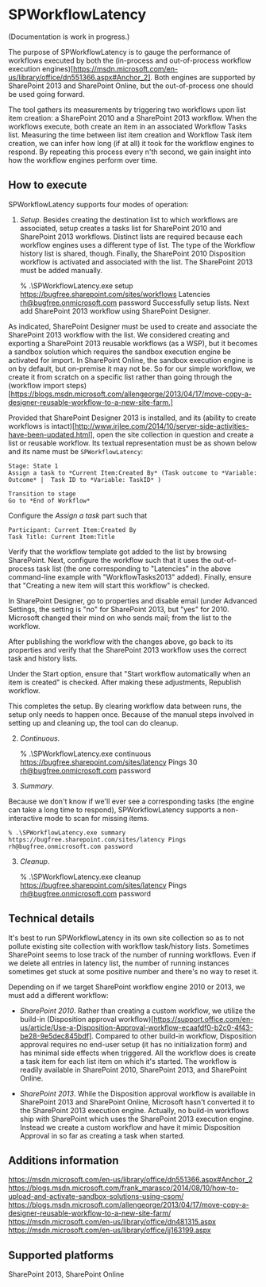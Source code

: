﻿# SPWorkflowLatency

(Documentation is work in progress.)

The purpose of SPWorkflowLatency is to gauge the performance of
workflows executed by both the (in-process and out-of-process workflow
execution
engines)[https://msdn.microsoft.com/en-us/library/office/dn551366.aspx#Anchor_2]. Both
engines are supported by SharePoint 2013 and SharePoint Online, but
the out-of-process one should be used going forward.

The tool gathers its measurements by triggering two workflows upon
list item creation: a SharePoint 2010 and a SharePoint 2013
workflow. When the workflows execute, both create an item in an
associated Workflow Tasks list. Measuring the time between list item
creation and Workflow Task item creation, we can infer how long (if at
all) it took for the workflow engines to respond. By repeating this
process every n'th second, we gain insight into how the workflow
engines perform over time.

## How to execute

SPWorkflowLatency supports four modes of operation:

1. *Setup*. Besides creating the destination list to which workflows
are associated, setup creates a tasks list for SharePoint 2010 and
SharePoint 2013 workflows. Distinct lists are required because each
workflow engines uses a different type of list. The type of the
Workflow history list is shared, though. Finally, the SharePoint 2010
Disposition workflow is activated and associated with the list. The
SharePoint 2013 must be added manually.

    % .\SPWorkflowLatency.exe setup https://bugfree.sharepoint.com/sites/workflows Latencies rh@bugfree.onmicrosoft.com password
    Successfully setup lists. Next add SharePoint 2013 workflow using SharePoint Designer.

As indicated, SharePoint Designer must be used to create and associate
the SharePoint 2013 workflow with the list. We considered creating and
exporting a SharePoint 2013 reusable workflows (as a WSP), but it
becomes a sandbox solution which requires the sandbox execution engine
be activated for import. In SharePoint Online, the sandbox execution
engine is on by default, but on-premise it may not be. So for our
simple workflow, we create it from scratch on a specific list rather
than going through the (workflow import
steps)[https://blogs.msdn.microsoft.com/allengeorge/2013/04/17/move-copy-a-designer-reusable-workflow-to-a-new-site-farm.]

Provided that SharePoint Designer 2013 is installed, and its (ability
to create workflows is
intact)[http://www.jrjlee.com/2014/10/server-side-activities-have-been-updated.html],
open the site collection in question and create a list or reusable
workflow. Its textual representation must be as shown below and its
name must be ```SPWorkflowLatency```:

    Stage: State 1
	Assign a task to *Current Item:Created By* (Task outcome to *Variable: Outcome* |  Task ID to *Variable: TaskID* )

	Transition to stage
	Go to *End of Workflow*

Configure the *Assign a task* part such that

    Participant: Current Item:Created By
	Task Title: Current Item:Title

Verify that the workflow template got added to the list by browsing
SharePoint. Next, configure the workflow such that it uses the
out-of-process task list (the one corresponding to "Latencies" in the
above command-line example with "WorkflowTasks2013" added). Finally,
ensure that "Creating a new item will start this workflow" is checked.

In SharePoint Designer, go to properties and disable email (under
Advanced Settings, the setting is "no" for SharePoint 2013, but "yes"
for 2010. Microsoft changed their mind on who sends mail; from the
list to the workflow.

After publishing the workflow with the changes above, go back to its
properties and verify that the SharePoint 2013 workflow uses the
correct task and history lists.

Under the Start option, ensure that "Start workflow automatically when
an item is created" is checked. After making these adjustments,
Republish workflow.

This completes the setup. By clearing workflow data between runs, the
setup only needs to happen once. Because of the manual steps involved
in setting up and cleaning up, the tool can do cleanup.

2. *Continuous*.

    % .\SPWorkflowLatency.exe continuous https://bugfree.sharepoint.com/sites/latency Pings 30 rh@bugfree.onmicrosoft.com password
    
3. *Summary*.

Because we don't know if we'll ever see a corresponding tasks (the
engine can take a long time to respond), SPWorkflowLatency supports a
non-interactive mode to scan for missing items.

    % .\SPWorkflowLatency.exe summary https://bugfree.sharepoint.com/sites/latency Pings rh@bugfree.onmicrosoft.com password

3. *Cleanup*.

    % .\SPWorkflowLatency.exe cleanup https://bugfree.sharepoint.com/sites/latency Pings rh@bugfree.onmicrosoft.com password

## Technical details

It's best to run SPWorkflowLatency in its own site collection so as to
not pollute existing site collection with workflow task/history lists.
Sometimes SharePoint seems to lose track of the number of running
workflows. Even if we delete all entries in latency list, the number
of running instances sometimes get stuck at some positive number and
there's no way to reset it.

Depending on if we target SharePoint workflow engine 2010 or 2013, we
must add a different workflow:

- *SharePoint 2010*. Rather than creating a custom workflow, we
  utilize the build-in (Disposition approval
  workflow)[https://support.office.com/en-us/article/Use-a-Disposition-Approval-workflow-ecaafdf0-b2c0-4f43-be28-9e5dec845bdf]. Compared
  to other build-in workflow, Disposition approval requires no
  end-user setup (it has no initialization form) and has minimal side
  effects when triggered. All the workflow does is create a task item
  for each list item on which it's started. The workflow is readily
  available in SharePoint 2010, SharePoint 2013, and SharePoint
  Online.

- *SharePoint 2013*. While the Disposition approval workflow is
  available in SharePoint 2013 and SharePoint Online, Microsoft hasn't
  converted it to the SharePoint 2013 execution engine. Actually, no
  build-in workflows ship with SharePoint which uses the SharePoint
  2013 execution engine. Instead we create a custom workflow and have
  it mimic Disposition Approval in so far as creating a task when
  started.

## Additions information

https://msdn.microsoft.com/en-us/library/office/dn551366.aspx#Anchor_2
https://blogs.msdn.microsoft.com/frank_marasco/2014/08/10/how-to-upload-and-activate-sandbox-solutions-using-csom/
https://blogs.msdn.microsoft.com/allengeorge/2013/04/17/move-copy-a-designer-reusable-workflow-to-a-new-site-farm/
https://msdn.microsoft.com/en-us/library/office/dn481315.aspx
https://msdn.microsoft.com/en-us/library/office/jj163199.aspx

## Supported platforms

SharePoint 2013, SharePoint Online


